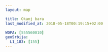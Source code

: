 ```yaml
---
layout: map

title: Okanj bara
last_modified_at: 2018-05-18T00:19:15+02:00

WDPA: [555560010]
geoSrbija:
  L1_183: [155]
---
```

